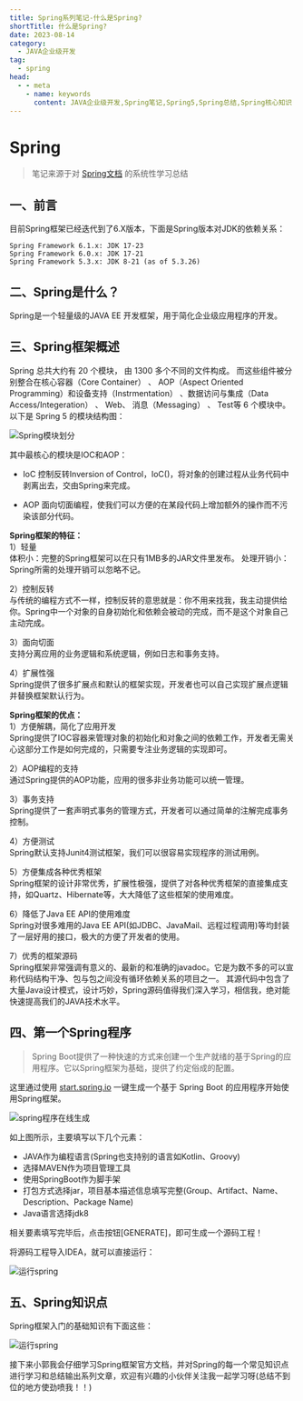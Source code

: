 ```yaml
---
title: Spring系列笔记-什么是Spring?
shortTitle: 什么是Spring?
date: 2023-08-14
category:
  - JAVA企业级开发
tag:
  - spring
head:
  - - meta
    - name: keywords
      content: JAVA企业级开发,Spring笔记,Spring5,Spring总结,Spring核心知识
---
```


# Spring

> 笔记来源于对 [Spring文档](https://springdoc.cn/spring/index.html "Spring文档")  的系统性学习总结
 
## 一、前言
目前Spring框架已经迭代到了6.X版本，下面是Spring版本对JDK的依赖关系：
```
Spring Framework 6.1.x: JDK 17-23
Spring Framework 6.0.x: JDK 17-21
Spring Framework 5.3.x: JDK 8-21 (as of 5.3.26)
```

## 二、Spring是什么？

Spring是一个轻量级的JAVA EE 开发框架，用于简化企业级应用程序的开发。

## 三、Spring框架概述

Spring 总共大约有 20 个模块， 由 1300 多个不同的文件构成。 而这些组件被分别整合在核心容器（Core Container） 、 AOP（Aspect Oriented Programming）和设备支持（Instrmentation） 、数据访问与集成（Data Access/Integeration） 、 Web、 消息（Messaging） 、 Test等 6 个模块中。 以下是 Spring 5 的模块结构图：

![Spring模块划分](http://cdn.gydblog.com/images/spring/spring-jiagou.png)

其中最核心的模块是IOC和AOP：

- IoC
  控制反转Inversion of Control，IoC()，将对象的创建过程从业务代码中剥离出去，交由Spring来完成。

- AOP
  面向切面编程，使我们可以方便的在某段代码上增加额外的操作而不污染该部分代码。

**Spring框架的特征：**  
1）轻量  
体积小：完整的Spring框架可以在只有1MB多的JAR文件里发布。
处理开销小：Spring所需的处理开销可以忽略不记。

2）控制反转  
与传统的编程方式不一样，控制反转的意思就是：你不用来找我，我主动提供给你。Spring中一个对象的自身初始化和依赖会被动的完成，而不是这个对象自己主动完成。

3）面向切面  
支持分离应用的业务逻辑和系统逻辑，例如日志和事务支持。

4）扩展性强  
  Spring提供了很多扩展点和默认的框架实现，开发者也可以自己实现扩展点逻辑并替换框架默认行为。


**Spring框架的优点：**  
1）方便解耦，简化了应用开发  
Spring提供了IOC容器来管理对象的初始化和对象之间的依赖工作，开发者无需关心这部分工作是如何完成的，只需要专注业务逻辑的实现即可。

2）AOP编程的支持  
通过Spring提供的AOP功能，应用的很多非业务功能可以统一管理。

3）事务支持  
Spring提供了一套声明式事务的管理方式，开发者可以通过简单的注解完成事务控制。

4）方便测试  
Spring默认支持Junit4测试框架，我们可以很容易实现程序的测试用例。

5）方便集成各种优秀框架  
Spring框架的设计非常优秀，扩展性极强，提供了对各种优秀框架的直接集成支持，如Quartz、Hibernate等，大大降低了这些框架的使用难度。

6）降低了Java EE API的使用难度  
Spring对很多难用的Java EE API(如JDBC、JavaMail、远程过程调用)等均封装了一层好用的接口，极大的方便了开发者的使用。

7）优秀的框架源码  
Spring框架非常强调有意义的、最新的和准确的javadoc。它是为数不多的可以宣称代码结构干净、包与包之间没有循环依赖关系的项目之一。
其源代码中包含了大量Java设计模式，设计巧妙，Spring源码值得我们深入学习，相信我，绝对能快速提高我们的JAVA技术水平。

## 四、第一个Spring程序
> Spring Boot提供了一种快速的方式来创建一个生产就绪的基于Spring的应用程序。它以Spring框架为基础，提供了约定俗成的配置。

这里通过使用 [start.spring.io](https://start.spring.io/ "start.spring.io")   一键生成一个基于 Spring Boot 的应用程序开始使用Spring框架。


![spring程序在线生成](http://cdn.gydblog.com/images/spring/spring-1.png)

如上图所示，主要填写以下几个元素：
- JAVA作为编程语言(Spring也支持别的语言如Kotlin、Groovy)
- 选择MAVEN作为项目管理工具
- 使用SpringBoot作为脚手架
- 打包方式选择jar，项目基本描述信息填写完整(Group、Artifact、Name、Description、Package Name)
- Java语言选择jdk8

相关要素填写完毕后，点击按钮[GENERATE]，即可生成一个源码工程！

将源码工程导入IDEA，就可以直接运行：

![运行spring](http://cdn.gydblog.com/images/spring/spring-2.png)


## 五、Spring知识点
Spring框架入门的基础知识有下面这些：  

![运行spring](http://cdn.gydblog.com/images/spring/spring-3.png)

接下来小郭我会仔细学习Spring框架官方文档，并对Spring的每一个常见知识点进行学习和总结输出系列文章，欢迎有兴趣的小伙伴关注我一起学习呀(总结不到位的地方使劲喷我！！)

